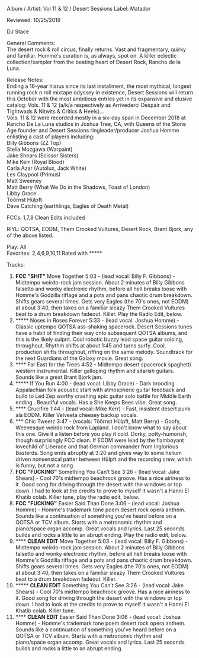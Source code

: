Album / Artist: Vol 11 & 12 / Desert Sessions
Label: Matador

Reviewed: 10/25/2019

DJ Stace

General Comments:  
The desert rock & roll circus, finally returns. Vast and fragmentary, quirky and familiar. Homme's curation is, as always, spot on. A killer eclectic collection/sampler from the beating heart of Desert Rock, Rancho de la Luna. 

Release Notes:   
Ending a 16-year hiatus since its last installment, the most mythical, longest running rock n roll mixtape odyssey in existence, Desert Sessions will return this October with the most ambitious entries yet in its expansive and elusive catalog: Vols. 11 & 12 (a/k/a respectively as Arrivederci Despair and Tightwads & Nitwits & Critics & Heels)...  
Vols. 11 & 12 were recorded mostly in a six-day span in December 2018 at Rancho De La Luna studios in Joshua Tree, CA, with Queens of the Stone Age founder and Desert Sessions ringleader/producer Joshua Homme enlisting a cast of players including:  
Billy Gibbons (ZZ Top)  
Stella Mozgawa (Warpaint)  
Jake Shears (Scissor Sisters)  
Mike Kerr (Royal Blood)  
Carla Azar (Autolux, Jack White)  
Les Claypool (Primus)  
Matt Sweeney  
Matt Berry (What We Do in the Shadows, Toast of London)  
Libby Grace  
Töôrnst Hülpft  
Dave Catching (earthlings, Eagles of Death Metal)

FCCs: 1,7,8 Clean Edits included   

RIYL: QOTSA, EODM, Them Crooked Vultures, Desert Rock, Brant Bjork,  any of the above listed.   

Play:  All  
Favorites: 2,4,6,9,10,11
Rated with *****

Tracks:  
1. **FCC "SHIT"** Move Together 5:03 - (lead vocal: Billy F. Gibbons) - Midtempo weirdo-rock jam session. About 2 minutes of Billy Gibbons falsetto and wonky electronic rhythm, before all hell breaks loose with Homme's Godzilla riffage and a pots and pans chaotic drum breakdown. Shifts gears several times. Gets very Eagles (the 70's ones, not EODM) at about 3:40, then takes on a familiar sleazy Them Crooked Vultures beat to a drum breakdown fadeout. Killer. Play the Radio Edit, below.  
2. ***** Noses in Roses Forever 5:33 - (lead vocal: Joshua Homme) - Classic uptempo QOTSA ass-shaking spacerock. Desert Sessions tunes have a habit of finding their way onto subsequent QOTSA albums, and this is the likely culprit. Cool robotic buzzy lead space guitar soloing, throughout. Rhythm shifts at about 1:45 and turns surfy.  Cool, production shifts throughout, riffing on the same melody. Soundtrack for the next Guardians of the Galaxy movie. Great song.   
3. **** Far East for the Trees 4:52 - Midtempo desert spacerock spaghetti western instrumental. Killer galloping rhythm and sitarish guitars. Sounds like a great Brant Bjork jam.   
4. ***** If You Run 4:00 - (lead vocal: Libby Grace) - Dark brooding Appalachian folk acoustic start with atmospheric guitar feedback and build to Led Zep worthy crashing epic guitar solo battle for Middle Earth ending . Beautiful vocals. Has a She Keeps Bees vibe. Great song.    
5. **** Crucifire 1:44 - (lead vocal: Mike Kerr) - Fast, insistent desert punk ala EODM. Killer Velveeta cheesey backup vocals.    
6. *** Chic Tweetz 3:47 - (vocals: Töôrnst Hülpft, Matt Berry) - Goofy, Weenesque weirdo rock from Lapland. I don't know what to say about this one. Give it a listen before you play it cold. Dorky, potty-humorish, though surprisingly FCC clean. If EODM were lead by the flamboyant lovechild of Liberace and that German commander from Inglorious Basterds. Song ends abruptly at 3:20 and gives way to some helium driven nonsensical patter between Hülpft and the recording crew, which is funny, but not a song.  
7. **FCC "FUCKING"** Something You Can’t See 3:26 - (lead vocal: Jake Shears) -  Cool 70's midtempo beachrock groove. Has a nice airiness to it. Good song for driving through the desert with the windows or top down. I had to look at the credits to prove to myself it wasn't a Hanni El Khatib colab. Killer tune, play the radio edit, below.    
8. **FCC "FUCKING"** Easier Said Than Done  3:06 - (lead vocal: Joshua Homme) - Homme's trademark tone poem desert rock opera anthem. Sounds like a continuation of something you've heard before on a QOTSA or TCV album. Starts with a metronomic rhythm and piano/space organ accomp. Great vocals and lyrics. Last 25 seconds builds and rocks a little to an abrupt ending.  Play the radio edit, below.
9. **** **CLEAN EDIT** Move Together 5:03 - (lead vocal: Billy F. Gibbons) - Midtempo weirdo-rock jam session. About 2 minutes of Billy Gibbons falsetto and wonky electronic rhythm, before all hell breaks loose with Homme's Godzilla riffage and a pots and pans chaotic drum breakdown. Shifts gears several times. Gets very Eagles (the 70's ones, not EODM) at about 3:40, then takes on a familiar sleazy Them Crooked Vultures beat to a drum breakdown fadeout. Killer.  
10. ***** **CLEAN EDIT** Something You Can’t See 3:26 - (lead vocal: Jake Shears) -  Cool 70's midtempo beachrock groove. Has a nice airiness to it. Good song for driving through the desert with the windows or top down. I had to look at the credits to prove to myself it wasn't a Hanni El Khatib colab. Killer tune.    
11. **** **CLEAN EDIT** Easier Said Than Done 3:06 - (lead vocal: Joshua Homme) - Homme's trademark tone poem desert rock opera anthem. Sounds like a continuation of something you've heard before on a QOTSA or TCV album. Starts with a metronomic rhythm and piano/space organ accomp. Great vocals and lyrics. Last 25 seconds builds and rocks a little to an abrupt ending. 

